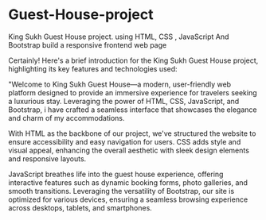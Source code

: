 # Guest-House-project
King Sukh Guest House project. using HTML, CSS , JavaScript And Bootstrap build a responsive frontend web page

Certainly! Here's a brief introduction for the King Sukh Guest House project, highlighting its key features and technologies used:

"Welcome to King Sukh Guest House—a modern, user-friendly web platform designed to provide an immersive experience for travelers seeking a luxurious stay. Leveraging the power of HTML, CSS, JavaScript, and Bootstrap, i have crafted a seamless interface that showcases the elegance and charm of my accommodations.

With HTML as the backbone of our project, we've structured the website to ensure accessibility and easy navigation for users. CSS adds style and visual appeal, enhancing the overall aesthetic with sleek design elements and responsive layouts.

JavaScript breathes life into the guest house experience, offering interactive features such as dynamic booking forms, photo galleries, and smooth transitions. Leveraging the versatility of Bootstrap, our site is optimized for various devices, ensuring a seamless browsing experience across desktops, tablets, and smartphones.
